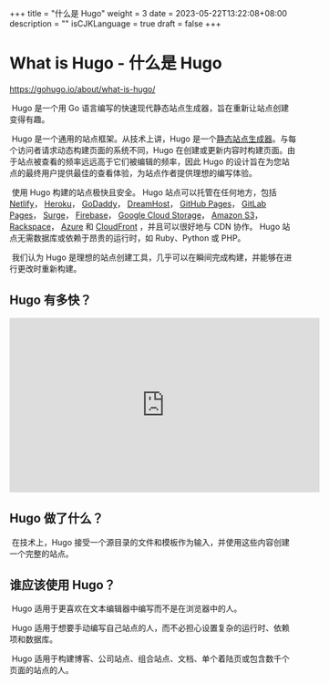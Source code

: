 +++
title = "什么是 Hugo"
weight = 3
date = 2023-05-22T13:22:08+08:00
description = ""
isCJKLanguage = true
draft = false
+++
# What is Hugo - 什么是 Hugo 

https://gohugo.io/about/what-is-hugo/

​	Hugo 是一个用 Go 语言编写的快速现代静态站点生成器，旨在重新让站点创建变得有趣。 

​	Hugo 是一个通用的站点框架。从技术上讲，Hugo 是一个[静态站点生成器](https://gohugo.io/about/benefits/)。与每个访问者请求动态构建页面的系统不同，Hugo 在创建或更新内容时构建页面。由于站点被查看的频率远远高于它们被编辑的频率，因此 Hugo 的设计旨在为您站点的最终用户提供最佳的查看体验，为站点作者提供理想的编写体验。

​	使用 Hugo 构建的站点极快且安全。 Hugo 站点可以托管在任何地方，包括 [Netlify](https://netlify.com/)， [Heroku](https://www.heroku.com/)， [GoDaddy](https://www.godaddy.com/)， [DreamHost](https://www.dreamhost.com/)， [GitHub Pages](https://pages.github.com/)， [GitLab Pages](https://about.gitlab.com/features/pages/)， [Surge](https://surge.sh/)， [Firebase](https://firebase.google.com/docs/hosting/)， [Google Cloud Storage](https://cloud.google.com/storage/)， [Amazon S3](https://aws.amazon.com/s3/)， [Rackspace](https://www.rackspace.com/cloud/files)， [Azure](https://docs.microsoft.com/en-us/azure/storage/blobs/storage-blob-static-website) 和 [CloudFront](https://aws.amazon.com/cloudfront/) ，并且可以很好地与 CDN 协作。 Hugo 站点无需数据库或依赖于昂贵的运行时，如 Ruby、Python 或 PHP。

​	我们认为 Hugo 是理想的站点创建工具，几乎可以在瞬间完成构建，并能够在进行更改时重新构建。

## Hugo 有多快？

<iframe src="https://www.youtube.com/embed/CdiDYZ51a2o" allowfullscreen="" title="YouTube Video" style="top: 0px; left: 0px; width: 544px; height: 306px; border: 0px;"></iframe>

## Hugo 做了什么？

​	在技术上，Hugo 接受一个源目录的文件和模板作为输入，并使用这些内容创建一个完整的站点。

## 谁应该使用 Hugo？

​	Hugo 适用于更喜欢在文本编辑器中编写而不是在浏览器中的人。

​	Hugo 适用于想要手动编写自己站点的人，而不必担心设置复杂的运行时、依赖项和数据库。

​	Hugo 适用于构建博客、公司站点、组合站点、文档、单个着陆页或包含数千个页面的站点的人。